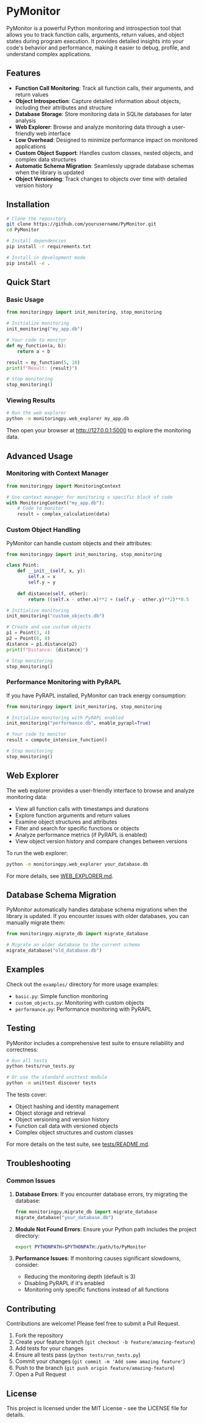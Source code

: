 # PyMonitor

PyMonitor is a powerful Python monitoring and introspection tool that allows you to track function calls, arguments, return values, and object states during program execution. It provides detailed insights into your code's behavior and performance, making it easier to debug, profile, and understand complex applications.

## Features

- **Function Call Monitoring**: Track all function calls, their arguments, and return values
- **Object Introspection**: Capture detailed information about objects, including their attributes and structure
- **Database Storage**: Store monitoring data in SQLite databases for later analysis
- **Web Explorer**: Browse and analyze monitoring data through a user-friendly web interface
- **Low Overhead**: Designed to minimize performance impact on monitored applications
- **Custom Object Support**: Handles custom classes, nested objects, and complex data structures
- **Automatic Schema Migration**: Seamlessly upgrade database schemas when the library is updated
- **Object Versioning**: Track changes to objects over time with detailed version history

## Installation

```bash
# Clone the repository
git clone https://github.com/yourusername/PyMonitor.git
cd PyMonitor

# Install dependencies
pip install -r requirements.txt

# Install in development mode
pip install -e .
```

## Quick Start

### Basic Usage

```python
from monitoringpy import init_monitoring, stop_monitoring

# Initialize monitoring
init_monitoring("my_app.db")

# Your code to monitor
def my_function(a, b):
    return a + b

result = my_function(5, 10)
print(f"Result: {result}")

# Stop monitoring
stop_monitoring()
```

### Viewing Results

```bash
# Run the web explorer
python -m monitoringpy.web_explorer my_app.db
```

Then open your browser at http://127.0.0.1:5000 to explore the monitoring data.

## Advanced Usage

### Monitoring with Context Manager

```python
from monitoringpy import MonitoringContext

# Use context manager for monitoring a specific block of code
with MonitoringContext("my_app.db"):
    # Code to monitor
    result = complex_calculation(data)
```

### Custom Object Handling

PyMonitor can handle custom objects and their attributes:

```python
from monitoringpy import init_monitoring, stop_monitoring

class Point:
    def __init__(self, x, y):
        self.x = x
        self.y = y
        
    def distance(self, other):
        return ((self.x - other.x)**2 + (self.y - other.y)**2)**0.5

# Initialize monitoring
init_monitoring("custom_objects.db")

# Create and use custom objects
p1 = Point(3, 4)
p2 = Point(6, 8)
distance = p1.distance(p2)
print(f"Distance: {distance}")

# Stop monitoring
stop_monitoring()
```

### Performance Monitoring with PyRAPL

If you have PyRAPL installed, PyMonitor can track energy consumption:

```python
from monitoringpy import init_monitoring, stop_monitoring

# Initialize monitoring with PyRAPL enabled
init_monitoring("performance.db", enable_pyrapl=True)

# Your code to monitor
result = compute_intensive_function()

# Stop monitoring
stop_monitoring()
```

## Web Explorer

The web explorer provides a user-friendly interface to browse and analyze monitoring data:

- View all function calls with timestamps and durations
- Explore function arguments and return values
- Examine object structures and attributes
- Filter and search for specific functions or objects
- Analyze performance metrics (if PyRAPL is enabled)
- View object version history and compare changes between versions

To run the web explorer:

```bash
python -m monitoringpy.web_explorer your_database.db
```

For more details, see [WEB_EXPLORER.md](WEB_EXPLORER.md).

## Database Schema Migration

PyMonitor automatically handles database schema migrations when the library is updated. If you encounter issues with older databases, you can manually migrate them:

```python
from monitoringpy.migrate_db import migrate_database

# Migrate an older database to the current schema
migrate_database("old_database.db")
```

## Examples

Check out the `examples/` directory for more usage examples:

- `basic.py`: Simple function monitoring
- `custom_objects.py`: Monitoring with custom objects
- `performance.py`: Performance monitoring with PyRAPL

## Testing

PyMonitor includes a comprehensive test suite to ensure reliability and correctness:

```bash
# Run all tests
python tests/run_tests.py

# Or use the standard unittest module
python -m unittest discover tests
```

The tests cover:

- Object hashing and identity management
- Object storage and retrieval
- Object versioning and version history
- Function call data with versioned objects
- Complex object structures and custom classes

For more details on the test suite, see [tests/README.md](tests/README.md).

## Troubleshooting

### Common Issues

1. **Database Errors**: If you encounter database errors, try migrating the database:
   ```python
   from monitoringpy.migrate_db import migrate_database
   migrate_database("your_database.db")
   ```

2. **Module Not Found Errors**: Ensure your Python path includes the project directory:
   ```bash
   export PYTHONPATH=$PYTHONPATH:/path/to/PyMonitor
   ```

3. **Performance Issues**: If monitoring causes significant slowdowns, consider:
   - Reducing the monitoring depth (default is 3)
   - Disabling PyRAPL if it's enabled
   - Monitoring only specific functions instead of all functions

## Contributing

Contributions are welcome! Please feel free to submit a Pull Request.

1. Fork the repository
2. Create your feature branch (`git checkout -b feature/amazing-feature`)
3. Add tests for your changes
4. Ensure all tests pass (`python tests/run_tests.py`)
5. Commit your changes (`git commit -m 'Add some amazing feature'`)
6. Push to the branch (`git push origin feature/amazing-feature`)
7. Open a Pull Request

## License

This project is licensed under the MIT License - see the LICENSE file for details. 